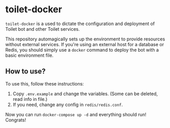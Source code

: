 # toilet-docker

`toilet-docker` is a used to dictate the configuration and deployment of Toilet bot
and other Toilet services.

This repository automagically sets up the environment to provide resources without external
services. If you're using an external host for a database or Redis, you should simply use
a `docker` command to deploy the bot with a basic environment file.

## How to use?

To use this, follow these instructions:

1. Copy `.env.example` and change the variables. (Some can be deleted, read info in file.)
2. If you need, change any config in `redis/redis.conf`.

Now you can run `docker-compose up -d` and everything should run! Congrats! 